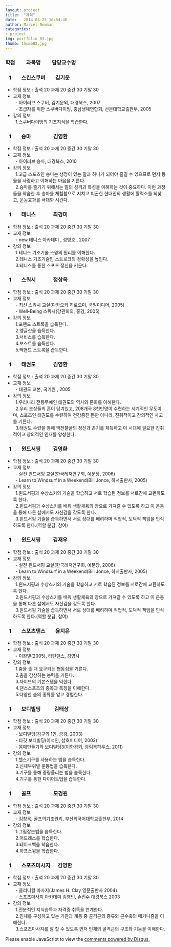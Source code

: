 ```yaml
---  
layout: project  
title:  "체육"  
date:   2014-04-25 16:54:46  
author: Marcel Newman  
categories:  
- project  
img: portfolio_03.jpg  
thumb: thumb02.jpg  
---  
```

<h3>학점  &nbsp;&nbsp;&nbsp;&nbsp;&nbsp;&nbsp;&nbsp;  과목명 &nbsp;&nbsp;&nbsp;&nbsp;&nbsp;&nbsp;&nbsp;  담당교수명</h3>

<head>

 <script type="text/javascript" src="http://ajax.googleapis.com/ajax/libs/jquery/1.5.2/jquery.min.js"></script> 
 <script type="text/javascript"> </script>

</head>

<body>

<div>
    <h3 class = "trigger">&nbsp;&nbsp;&nbsp;1  &nbsp;&nbsp;&nbsp;&nbsp;&nbsp;&nbsp;  스킨스쿠버  &nbsp;&nbsp;&nbsp;&nbsp;&nbsp;&nbsp;  김기운</h3> 
    <ul class = "toggle">
        <li>학점 정보 : 출석 20 과제 20 중간 30 기말 30</li>
        <li>교재 정보 <br>
        &nbsp;&nbsp;- 아이러브 스쿠버, 김기운외, 대경북스, 2007<br>
        &nbsp;&nbsp;- 초급자를 위한 스쿠버다이빙, 충남생체연합회, 선문대학교출판부, 2005</li>
       <li> 강의 정보  <br>
        &nbsp;&nbsp;1.스쿠버다이빙의 기초지식을 학습한다.  <br></li>
    </ul>
</div>

<div>
    <h3 class = "trigger">&nbsp;&nbsp;&nbsp;1  &nbsp;&nbsp;&nbsp;&nbsp;&nbsp;&nbsp;  승마  &nbsp;&nbsp;&nbsp;&nbsp;&nbsp;&nbsp;&nbsp;&nbsp;&nbsp;&nbsp;&nbsp;&nbsp;&nbsp;&nbsp;&nbsp;&nbsp;  김영환</h3> 
    <ul class = "toggle">
        <li>학점 정보 : 출석 20 과제 20 중간 30 기말 30</li>
        <li>교재 정보 <br>
        &nbsp;&nbsp;- 아이러브 승마, 대경북스, 2010</li>
       <li> 강의 정보  <br>
        &nbsp;&nbsp;1.고급 스포츠인 승마는 생명이 있는 말과 하나가 되어야 즐길 수 있으므로 먼저 동물을 사랑하고 이해하는 마음을 기른다.<br>
        &nbsp;&nbsp;2.승마를 즐기기 위해서는 말의 성격과 특성을 이해하는 것이 중요하다. 이런 과정들을 학습한 후 승마를 체험함으로 지치고 피곤한 현대인의 생활에 활력소를 되찾고, 운동효과를 극대화 시킨다. </li>
    </ul>
</div>
<div>
    <h3 class = "trigger">&nbsp;&nbsp;&nbsp;1  &nbsp;&nbsp;&nbsp;&nbsp;&nbsp;&nbsp;  테니스  &nbsp;&nbsp;&nbsp;&nbsp;&nbsp;&nbsp;&nbsp;&nbsp;&nbsp;&nbsp;&nbsp;&nbsp;  최경미</h3> 
    <ul class = "toggle">
        <li>학점 정보 : 출석 20 과제 20 중간 30 기말 30</li>
        <li>교재 정보 <br>
        &nbsp;&nbsp;- new 테니스 아카데미 , 성영호 , 2007</li>
       <li> 강의 정보  <br>
        &nbsp;&nbsp;1.테니스 기초기술 스윙의 원리를 이해한다.<br>
        &nbsp;&nbsp;2.테니스 기초기술인 스트로크의 정확성을 높인다. <br>
        &nbsp;&nbsp;3.테니스를 통한 스포츠 정신을 키운다.</li>
    </ul>
</div>

<div>
    <h3 class = "trigger">&nbsp;&nbsp;&nbsp;1  &nbsp;&nbsp;&nbsp;&nbsp;&nbsp;&nbsp;  스쿼시  &nbsp;&nbsp;&nbsp;&nbsp;&nbsp;&nbsp;&nbsp;&nbsp;&nbsp;&nbsp;&nbsp;&nbsp;  정상옥</h3> 
    <ul class = "toggle">
        <li>학점 정보 : 출석 20 과제 20 중간 30 기말 30</li>
        <li>교재 정보 <br>
        &nbsp;&nbsp;- 최신 스쿼시 교실(다카오키 히로오미, 국일미디어, 2005) <br>
        &nbsp;&nbsp;- Well-Being 스쿼시(강관희외, 홍경, 2005)</li>
       <li> 강의 정보  <br>
        &nbsp;&nbsp;1.포핸드 스트록을 습득한다.<br>
        &nbsp;&nbsp;2.앵글샷을 습득한다.<br>
        &nbsp;&nbsp;3.서비스를 습득한다. <br>
        &nbsp;&nbsp;4.보스트를 습득한다. <br>
        &nbsp;&nbsp;5.백핸드 스트록을 습득한다. </li>
    </ul>
</div>
<div>
    <h3 class = "trigger">&nbsp;&nbsp;&nbsp;1  &nbsp;&nbsp;&nbsp;&nbsp;&nbsp;&nbsp;  태권도  &nbsp;&nbsp;&nbsp;&nbsp;&nbsp;&nbsp;&nbsp;&nbsp;&nbsp;&nbsp;&nbsp;&nbsp;  김영환</h3> 
    <ul class = "toggle">
        <li>학점 정보 : 출석 20 과제 20 중간 30 기말 30</li>
        <li>교재 정보 <br>
        &nbsp;&nbsp;- 태권도 교본, 국기원 , 2005</li>
       <li> 강의 정보  <br>
        &nbsp;&nbsp;1.우리나라 전통무예인 태권도의 역사와 문화를 이해한다.<br>
        &nbsp;&nbsp;2.우리 조상들의 혼이 담겨있고, 208개국 8천만명이 수련하는 세계적인 무도이며, 스포츠인 태권도를 수련하여 건강증진 뿐만 아니라, 진취적이고 창의적인 사고를 기른다.<br>
        &nbsp;&nbsp;3.태권도 수련을 통해 백전불굴의 정신과 끈기를 체득하고 이 시대에 필요한 진취적이고 창의적인 인재를 양성한다.</li>
    </ul>
</div>

<div>
    <h3 class = "trigger">&nbsp;&nbsp;&nbsp;1  &nbsp;&nbsp;&nbsp;&nbsp;&nbsp;&nbsp;  윈드서핑 &nbsp;&nbsp;&nbsp;&nbsp;&nbsp;&nbsp;&nbsp;&nbsp;  김영환</h3> 
    <ul class = "toggle">
        <li>학점 정보 : 출석 20 과제 20 중간 30 기말 30</li>
        <li>교재 정보 <br>
        &nbsp;&nbsp;- 실전 윈드서핑 교실(한국레저연구회, 예문당, 2006)<br>
        &nbsp;&nbsp;- Learn to Windsurf in a Weekend(Bill Jonce, 하서출판사, 2005)</li>
       <li> 강의 정보  <br>
        &nbsp;&nbsp;1.윈드서핑과 수상스키의 기술을 학습하고 서로 학습된 정보를 서로간에 교환하도록 한다.<br>
        &nbsp;&nbsp;2.윈드서핑과 수상스키를 배워 생활체육의 장으로 가져갈 수 있도록 하고 이 운동을 통해 다른 삶에서도 자신감을 갖도록 한다. <br>
        &nbsp;&nbsp;3.윈드서핑 기술을 습득하면서 서로 상대를 배려하며 직업적, 도덕적 책임을 인식하도록 한다.(역할 분담, 참여)</li>
    </ul>
</div>

<div>
    <h3 class = "trigger">&nbsp;&nbsp;&nbsp;1  &nbsp;&nbsp;&nbsp;&nbsp;&nbsp;&nbsp;  윈드서핑  &nbsp;&nbsp;&nbsp;&nbsp;&nbsp;&nbsp;&nbsp;&nbsp;  김재우</h3> 
    <ul class = "toggle">
        <li>학점 정보 : 출석 20 과제 20 중간 30 기말 30</li>
        <li>교재 정보 <br>
        &nbsp;&nbsp;- 실전 윈드서핑 교실(한국레저연구회, 예문당, 2006)<br>
        &nbsp;&nbsp;- Learn to Windsurf in a Weekend(Bill Jonce, 하서출판사, 2005)</li>
       <li> 강의 정보  <br>
        &nbsp;&nbsp;1.윈드서핑과 수상스키의 기술을 학습하고 서로 학습된 정보를 서로간에 교환하도록 한다.<br>
        &nbsp;&nbsp;2.윈드서핑과 수상스키를 배워 생활체육의 장으로 가져갈 수 있도록 하고 이 운동을 통해 다른 삶에서도 자신감을 갖도록 한다. <br>
        &nbsp;&nbsp;3.윈드서핑 기술을 습득하면서 서로 상대를 배려하며 직업적, 도덕적 책임을 인식하도록 한다.(역할 분담, 참여)</li>
    </ul>
</div>

<div>
    <h3 class = "trigger">&nbsp;&nbsp;&nbsp;1  &nbsp;&nbsp;&nbsp;&nbsp;&nbsp;&nbsp;  스포츠댄스  &nbsp;&nbsp;&nbsp;&nbsp;&nbsp;&nbsp;  윤지은</h3> 
    <ul class = "toggle">
        <li>학점 정보 : 출석 20 과제 20 중간 30 기말 30</li>
        <li>교재 정보 <br>
        &nbsp;&nbsp;- 이왕별(2005), 라틴댄스, 김영사</li>
       <li> 강의 정보  <br>
        &nbsp;&nbsp;1.춤을 출 때 요구되는 협동심을 기른다.<br>
        &nbsp;&nbsp;2.춤을 감상하는 능력을 기른다.<br>
        &nbsp;&nbsp;3.자이브의 기본스텝을 익힌다.<br>
        &nbsp;&nbsp;4.댄스스포츠의 종목과 특징을 이해한다.<br>
        &nbsp;&nbsp;5.다양한 춤의 종류를 알고 경험한다.</li>
    </ul>
</div>

<div>
    <h3 class = "trigger">&nbsp;&nbsp;&nbsp;1  &nbsp;&nbsp;&nbsp;&nbsp;&nbsp;&nbsp;  보디빌딩 &nbsp;&nbsp;&nbsp;&nbsp; &nbsp;&nbsp;&nbsp;&nbsp;  김태상</h3> 
    <ul class = "toggle">
        <li>학점 정보 : 출석 20 과제 20 중간 30 기말 30</li>
        <li>교재 정보 <br>
        &nbsp;&nbsp;- 보디빌딩(김구외 1인, 금광, 2003)<br>
        &nbsp;&nbsp;- 타깃 보디빌딩(이석인, 삼호미디어, 2002)<br>
        &nbsp;&nbsp;- 몸매만들기와 보디빌딩3(이한경외, 광림북하우스, 2011)</li>
       <li> 강의 정보  <br>
        &nbsp;&nbsp;1.헬스기구를 사용하는 법을 습득한다.<br>
        &nbsp;&nbsp;2.신체부위별 운동법을 습득한다.<br>
        &nbsp;&nbsp;3.기구를 통해 중량올리는 법을 습득한다.<br>
        &nbsp;&nbsp;4.기구를 통한 다이어트법을 습득한다.</li>
    </ul>
</div>
<div>
    <h3 class = "trigger">&nbsp;&nbsp;&nbsp;1  &nbsp;&nbsp;&nbsp;&nbsp;&nbsp;&nbsp;  골프  &nbsp;&nbsp;&nbsp;&nbsp;&nbsp;&nbsp;&nbsp;&nbsp;&nbsp;&nbsp;&nbsp;&nbsp;&nbsp;&nbsp;&nbsp;&nbsp;  모경원</h3> 
    <ul class = "toggle">
        <li>학점 정보 : 출석 20 과제 20 중간 30 기말 30</li>
        <li>교재 정보 <br>
        &nbsp;&nbsp;- 김창욱, 골프의기초원리, 부산외국어대학교출판부, 2014</li>
       <li> 강의 정보  <br>
        &nbsp;&nbsp;1.그립잡는법을 습득한다.<br>
        &nbsp;&nbsp;2.어드레스를 학습한다. <br>
        &nbsp;&nbsp;3.테이크백을 학습한다.<br>
        &nbsp;&nbsp;4.하프스윙을 학습한다.</li>
    </ul>
</div>
<div>
    <h3 class = "trigger">&nbsp;&nbsp;&nbsp;1  &nbsp;&nbsp;&nbsp;&nbsp;&nbsp;&nbsp;  스포츠마사지  &nbsp;&nbsp;&nbsp;&nbsp;  김영환</h3> 
    <ul class = "toggle">
        <li>학점 정보 : 출석 20 과제 20 중간 30 기말 30</li>
        <li>교재 정보 <br>
        &nbsp;&nbsp;- 클리니컬 마사지(James H. Clay 영문출판사 2004)<br>
        &nbsp;&nbsp;- 스포츠마사지 아카데미 김영빈, 손진수 대경북스 2003</li>
       <li> 강의 정보  <br>
        &nbsp;&nbsp;1.전분적인 지식습득과 자격증 취득을 연계한다.<br>
        &nbsp;&nbsp;2.인체를 구성하고 있는 기관과 계통 중 골격근의 종류와 근수축의 메커니즘을 이해한다.<br>
        &nbsp;&nbsp;3.스포츠마사지를 잘 할 수 있도록 먼저 인체의 골격근의 구조와 기능을 이해한다.</li>
    </ul>
</div>


<div id="disqus_thread"></div>
<script type="text/javascript">
    /* * * CONFIGURATION VARIABLES * * */
    var disqus_shortname = '6blogdisqus';
    
    /* * * DON'T EDIT BELOW THIS LINE * * */
    (function() {
        var dsq = document.createElement('script'); dsq.type = 'text/javascript'; dsq.async = true;
        dsq.src = '//' + disqus_shortname + '.disqus.com/embed.js';
        (document.getElementsByTagName('head')[0] || document.getElementsByTagName('body')[0]).appendChild(dsq);
    })();
</script>
<noscript>Please enable JavaScript to view the <a href="https://disqus.com/?ref_noscript" rel="nofollow">comments powered by Disqus.</a></noscript>
<script type="text/javascript">
    /* * * CONFIGURATION VARIABLES * * */
    var disqus_shortname = '6blogdisqus';
    
    /* * * DON'T EDIT BELOW THIS LINE * * */
    (function () {
        var s = document.createElement('script'); s.async = true;
        s.type = 'text/javascript';
        s.src = '//' + disqus_shortname + '.disqus.com/count.js';
        (document.getElementsByTagName('HEAD')[0] || document.getElementsByTagName('BODY')[0]).appendChild(s);
    }());
</script>


<script>

$(".toggle").slideUp();
$(".trigger").click(function () {
    $(this).next(".toggle").slideToggle("slow");
});

</script>
</body>
